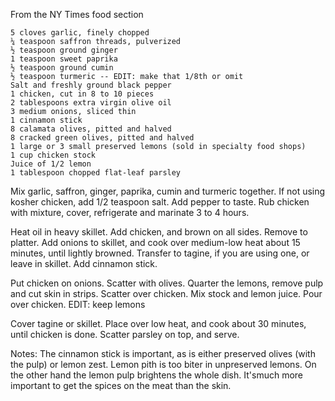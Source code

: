 From the NY Times food section


    5 cloves garlic, finely chopped
    ¼ teaspoon saffron threads, pulverized
    ½ teaspoon ground ginger
    1 teaspoon sweet paprika
    ½ teaspoon ground cumin
    ½ teaspoon turmeric -- EDIT: make that 1/8th or omit
    Salt and freshly ground black pepper
    1 chicken, cut in 8 to 10 pieces
    2 tablespoons extra virgin olive oil
    3 medium onions, sliced thin
    1 cinnamon stick
    8 calamata olives, pitted and halved
    8 cracked green olives, pitted and halved
    1 large or 3 small preserved lemons (sold in specialty food shops)
    1 cup chicken stock
    Juice of 1/2 lemon
    1 tablespoon chopped flat-leaf parsley

Mix garlic, saffron, ginger, paprika, cumin and turmeric together. If not using kosher chicken, add 1/2 teaspoon salt. Add pepper to taste. Rub chicken with mixture, cover, refrigerate and marinate 3 to 4 hours.

Heat oil in heavy skillet. Add chicken, and brown on all sides. Remove to platter. Add onions to skillet, and cook over medium-low heat about 15 minutes, until lightly browned. Transfer to tagine, if you are using one, or leave in skillet. Add cinnamon stick.

Put chicken on onions. Scatter with olives. Quarter the lemons, remove pulp and cut skin in strips. Scatter over chicken. Mix stock and lemon juice. Pour over chicken. EDIT: keep lemons

Cover tagine or skillet. Place over low heat, and cook about 30 minutes, until chicken is done. Scatter parsley on top, and serve.

Notes:
The cinnamon stick is important, as is either preserved olives (with the pulp) or lemon zest. Lemon pith is too biter in unpreserved lemons. On the other hand the lemon pulp brightens the whole dish. It'smuch more important to get the spices on the meat than the skin.
